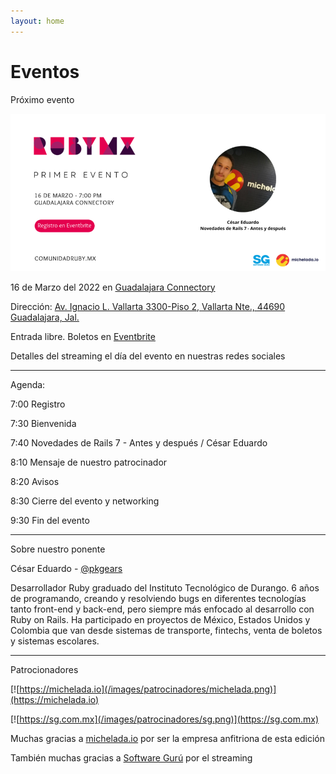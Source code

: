 ```yaml
---
layout: home
---
```


# Eventos

Próximo evento

![](/images/eventos/marzo_2022.png)

16 de Marzo del 2022 en [Guadalajara Connectory](https://guadalajaraconnectory.com/)

Dirección: [Av. Ignacio L. Vallarta 3300-Piso 2, Vallarta Nte., 44690 Guadalajara, Jal.](https://g.page/guadalajaraconnectory?share)

Entrada libre. Boletos en [Eventbrite](https://www.eventbrite.com/e/comunidad-ruby-mx-sesion-marzo-2022-tickets-293324901677)

Detalles del streaming el día del evento en nuestras redes sociales

---

Agenda:

7:00 Registro

7:30 Bienvenida

7:40 Novedades de Rails 7 - Antes y después / César Eduardo

8:10 Mensaje de nuestro patrocinador

8:20 Avisos

8:30 Cierre del evento y networking

9:30 Fin del evento

---

Sobre nuestro ponente

César Eduardo - [@pkgears](https://twitter.com/pkgears)

Desarrollador Ruby graduado del Instituto Tecnológico de Durango. 6 años de programando, creando y resolviendo bugs en diferentes tecnologías tanto front-end y back-end, pero siempre más enfocado al desarrollo con Ruby on Rails. Ha participado en proyectos de México, Estados Unidos y Colombia que van desde sistemas de transporte, fintechs, venta de boletos y sistemas escolares.

---

Patrocionadores

[![https://michelada.io](/images/patrocinadores/michelada.png)](https://michelada.io)

[![https://sg.com.mx](/images/patrocinadores/sg.png)](https://sg.com.mx)


Muchas gracias a [michelada.io](https://michelada.io) por ser la empresa anfitriona de esta edición

También muchas gracias a [Software Gurú](https://sg.com.mx/) por el streaming

